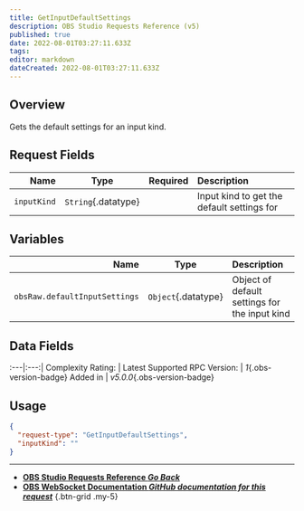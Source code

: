 ```yaml
---
title: GetInputDefaultSettings
description: OBS Studio Requests Reference (v5)
published: true
date: 2022-08-01T03:27:11.633Z
tags: 
editor: markdown
dateCreated: 2022-08-01T03:27:11.633Z
---
```


## Overview
Gets the default settings for an input kind.

## Request Fields
Name | Type | Required| Description |
----:|:----:|:-------:|:------------|
`inputKind` | `String`{.datatype} | <i class="mdi mdi-check-bold"></i> | Input kind to get the default settings for

## Variables
Name | Type | Description | 
----:|:---------:|:------------|
`obsRaw.defaultInputSettings` | `Object`{.datatype} | Object of default settings for the input kind

## Data Fields
:---|:---:|
Complexity Rating: | <span class="stars stars--3"></span>
Latest Supported RPC Version: | *1*{.obs-version-badge}
Added in | *v5.0.0*{.obs-version-badge}

## Usage
```json
{
  "request-type": "GetInputDefaultSettings",
  "inputKind": ""
}
```

---

- [<i class="mdi mdi-chevron-left"></i>**OBS Studio Requests Reference *Go Back***](/en/Broadcasters/OBS/Requests)
- [<i class="mdi mdi-github"></i> **OBS WebSocket Documentation *GitHub documentation for this request***](https://github.com/obsproject/obs-websocket/blob/master/docs/generated/protocol.md#getinputdefaultsettings)
{.btn-grid .my-5}